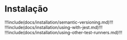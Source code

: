 # Instalação

!!!include(docs/installation/semantic-versioning.md)!!!
!!!include(docs/installation/using-with-jest.md)!!!
!!!include(docs/installation/using-other-test-runners.md)!!!
